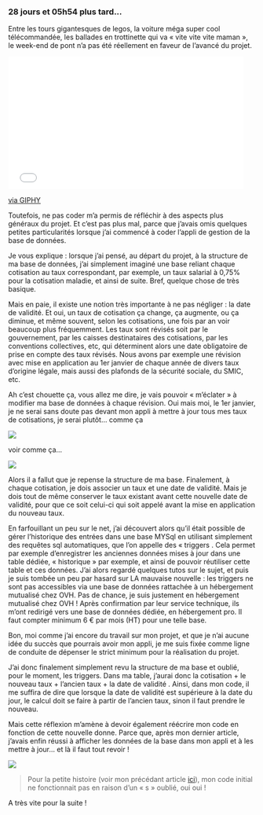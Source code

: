### 28 jours et 05h54 plus tard...

Entre les tours gigantesques de legos, la voiture méga super cool télécommandée, les ballades en trottinette  qui va « vite vite vite maman », le week-end de pont n’a pas été réellement en faveur de l’avancé du projet. 

<iframe src="//giphy.com/embed/ReImZejkBnqYU" width="480" height="270" frameBorder="0" class="giphy-embed" allowFullScreen></iframe><p><a href="http://giphy.com/gifs/angry-computer-frustrated-ReImZejkBnqYU">via GIPHY</a></p>

Toutefois, ne pas coder m’a permis de réfléchir à des aspects plus généraux du projet. Et c’est pas plus mal, parce que j’avais omis quelques <span class="highlight-span">petites particularités</span> lorsque j’ai commencé à coder l’appli de gestion de la base de données.

Je vous explique : lorsque j’ai pensé, au départ du projet, à la structure de ma base de données, j’ai simplement imaginé une base reliant <span class="highlight-span">chaque cotisation au taux correspondant</span>, par exemple, un taux salarial à 0,75% pour la cotisation maladie, et ainsi de suite. Bref, quelque chose de très basique.

Mais en paie, il existe une notion très importante à ne pas négliger : <span class="highlight-span">la date de validité</span>. Et oui, un taux de cotisation ça change, ça augmente, ou ça diminue, et même souvent, selon les cotisations, une fois par an voir beaucoup plus fréquemment. Les taux sont révisés soit par le gouvernement, par les caisses destinataires des cotisations, par les conventions collectives, etc, qui déterminent alors une date obligatoire de prise en compte des taux révisés. Nous avons par exemple une révision avec mise en application au 1er janvier de chaque année de divers taux d’origine légale, mais aussi des plafonds de la sécurité sociale, du SMIC, etc.

Ah c’est chouette ça, vous allez me dire, je vais pouvoir « m’éclater » à modifier ma base de données à chaque révision. Oui mais moi, le <span class="highlight-span">1er janvier</span>, je ne serai sans doute pas devant mon appli à mettre à jour tous mes taux de cotisations, je serai plutôt… comme ça

<img src="http://www.reactiongifs.com/r/machine.gif"/>

voir comme ça…

<img src="http://www.reactiongifs.com/wp-content/uploads/2013/05/dead.gif"/>

Alors il a fallut que je repense la structure de ma base. Finalement, à chaque cotisation, je dois associer un taux et une date de validité. Mais je dois tout de même conserver le taux existant avant cette nouvelle date de validité, pour que ce soit celui-ci qui soit appelé avant la mise en application du nouveau taux. 

En farfouillant un peu sur le net, j’ai découvert alors qu’il était possible de gérer l’historique des entrées dans une base MYSql en utilisant simplement des requêtes sql automatiques, que l’on appelle des <span class="highlight-span"> « triggers </span>.  Cela permet par exemple d’enregistrer les anciennes données mises à jour dans une table dédiée, « historique » par exemple, et ainsi de pouvoir réutiliser cette table et ces données. J’ai alors regardé quelques tutos sur le sujet, et puis je suis tombée un peu par hasard sur LA mauvaise nouvelle : les triggers ne sont pas accessibles via une base de données rattachée à un <span class="highlight-span">hébergement mutualisé chez OVH</span>. Pas de chance, je suis justement en hébergement mutualisé chez OVH ! Après confirmation par leur service technique, ils m’ont redirigé vers une base de données dédiée, en hébergement pro. Il  faut compter minimum 6 € par mois (HT) pour une telle base.

Bon, moi comme j’ai encore du travail sur mon projet, et que je n’ai aucune idée du succès que pourrais avoir mon appli, je me suis fixée comme ligne de conduite de <span class="highlight-span">dépenser le strict minimum</span> pour la réalisation du projet. 

J’ai donc finalement simplement revu la structure de ma base et oublié, pour le moment, les triggers. Dans ma table, j’aurai donc <span class="highlight-span">la cotisation + le nouveau taux + l’ancien taux + la date de validité </span>. Ainsi, dans mon code, il me suffira de dire que lorsque la date de validité est supérieure à la date du jour, le calcul doit se faire à partir de l’ancien taux, sinon il faut prendre le nouveau. 

Mais cette réflexion m’amène à devoir également réécrire mon code en fonction de cette nouvelle donne. Parce que, après mon dernier article, j’avais enfin réussi à afficher les données de la base dans mon appli et à les mettre à jour… et là il faut tout revoir !

<img src= "http://www.reactiongifs.com/r/com.gif " />

> Pour la petite histoire (voir mon précédant article <a href=" https://marlenech.github.io/2016/Les-probl%C3%A8mes-commencent.html" >ici</a>), mon code initial ne fonctionnait pas en raison d’un « s » oublié, oui oui !

A très vite pour la suite !

